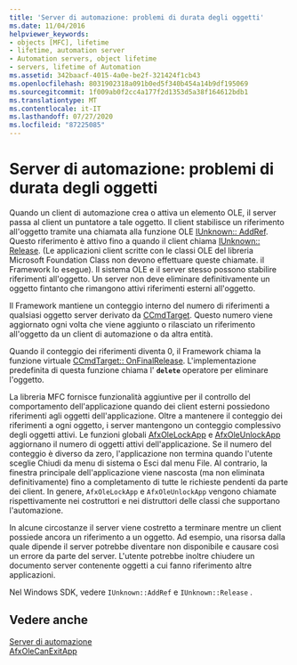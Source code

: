 ```yaml
---
title: 'Server di automazione: problemi di durata degli oggetti'
ms.date: 11/04/2016
helpviewer_keywords:
- objects [MFC], lifetime
- lifetime, automation server
- Automation servers, object lifetime
- servers, lifetime of Automation
ms.assetid: 342baacf-4015-4a0e-be2f-321424f1cb43
ms.openlocfilehash: 8031902318a091b0ed5f340b454a14b9df195069
ms.sourcegitcommit: 1f009ab0f2cc4a177f2d1353d5a38f164612bdb1
ms.translationtype: MT
ms.contentlocale: it-IT
ms.lasthandoff: 07/27/2020
ms.locfileid: "87225085"
---
```

# <a name="automation-servers-object-lifetime-issues"></a>Server di automazione: problemi di durata degli oggetti

Quando un client di automazione crea o attiva un elemento OLE, il server passa al client un puntatore a tale oggetto. Il client stabilisce un riferimento all'oggetto tramite una chiamata alla funzione OLE [IUnknown:: AddRef](/windows/win32/api/unknwn/nf-unknwn-iunknown-addref). Questo riferimento è attivo fino a quando il client chiama [IUnknown:: Release](/windows/win32/api/unknwn/nf-unknwn-iunknown-release). (Le applicazioni client scritte con le classi OLE del libreria Microsoft Foundation Class non devono effettuare queste chiamate. il Framework lo esegue). Il sistema OLE e il server stesso possono stabilire riferimenti all'oggetto. Un server non deve eliminare definitivamente un oggetto fintanto che rimangono attivi riferimenti esterni all'oggetto.

Il Framework mantiene un conteggio interno del numero di riferimenti a qualsiasi oggetto server derivato da [CCmdTarget](reference/ccmdtarget-class.md). Questo numero viene aggiornato ogni volta che viene aggiunto o rilasciato un riferimento all'oggetto da un client di automazione o da altra entità.

Quando il conteggio dei riferimenti diventa 0, il Framework chiama la funzione virtuale [CCmdTarget:: OnFinalRelease](reference/ccmdtarget-class.md#onfinalrelease). L'implementazione predefinita di questa funzione chiama l' **`delete`** operatore per eliminare l'oggetto.

La libreria MFC fornisce funzionalità aggiuntive per il controllo del comportamento dell'applicazione quando dei client esterni possiedono riferimenti agli oggetti dell'applicazione. Oltre a mantenere il conteggio dei riferimenti a ogni oggetto, i server mantengono un conteggio complessivo degli oggetti attivi. Le funzioni globali [AfxOleLockApp](reference/application-control.md#afxolelockapp) e [AfxOleUnlockApp](reference/application-control.md#afxoleunlockapp) aggiornano il numero di oggetti attivi dell'applicazione. Se il numero del conteggio è diverso da zero, l'applicazione non termina quando l'utente sceglie Chiudi da menu di sistema o Esci dal menu File. Al contrario, la finestra principale dell'applicazione viene nascosta (ma non eliminata definitivamente) fino a completamento di tutte le richieste pendenti da parte dei client. In genere, `AfxOleLockApp` e `AfxOleUnlockApp` vengono chiamate rispettivamente nei costruttori e nei distruttori delle classi che supportano l'automazione.

In alcune circostanze il server viene costretto a terminare mentre un client possiede ancora un riferimento a un oggetto. Ad esempio, una risorsa dalla quale dipende il server potrebbe diventare non disponibile e causare così un errore da parte del server. L'utente potrebbe inoltre chiudere un documento server contenente oggetti a cui fanno riferimento altre applicazioni.

Nel Windows SDK, vedere `IUnknown::AddRef` e `IUnknown::Release` .

## <a name="see-also"></a>Vedere anche

[Server di automazione](automation-servers.md)<br/>
[AfxOleCanExitApp](reference/application-control.md#afxolecanexitapp)
